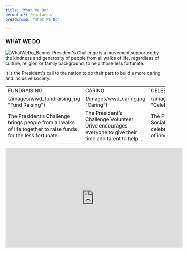 ```yaml
---
title: 'What We Do'
permalink: /whatwedo/
breadcrumb: 'What We Do'

---
```



### WHAT WE DO
![WhatWeDo_Banner](/images/capita-land.jpg "WhatWeDo Banner")
President's Challenge is a movement supported by the kindness and generosity of people from all walks of life, regardless of culture, religion or family background, to help those less fortunate.

It is the President's call to the nation to do their part to build a more caring and inclusive society.

<table>
<tr>
<td>FUNDRAISING</td>
<td>CARING</td>
<td> CELEBRATING </td>
</tr>


<tr>
<td>(/images/wwd_fundraising.jpg "Fund Raising")</td>
<td>(/images/wwd_caring.jpg "Caring")</td>
<td> (/images/wwd_celebrating.jpg "Celebrating") </td>
</tr>


<tr>
<td>The President’s Challenge brings people from all walks of life together to raise funds for the less fortunate.</td>
<td>The President’s Challenge Volunteer Drive encourages everyone to give their time and talent to help ...</td>
<td>The President’s Challenge Social Enterprise Award celebrates the achievements of innovative business ... </td>
</tr>

</table>

<div class="bp-youtube">
      <iframe width="560" height="315" src="https://youtu.be/A6a90FjsYSA" frameborder="0" allow="autoplay; encrypted-media" allowfullscreen></iframe>
</div>
